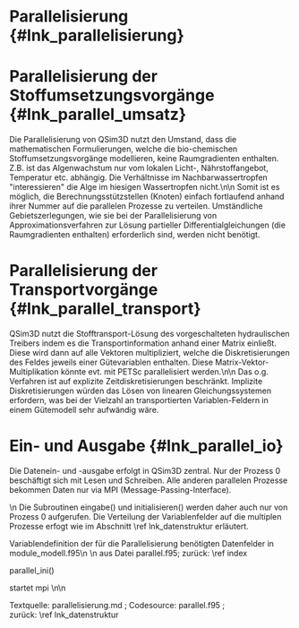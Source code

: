Parallelisierung    {#lnk_parallelisierung}
================

# Parallelisierung der Stoffumsetzungsvorgänge {#lnk_parallel_umsatz} 

Die Parallelisierung von QSim3D nutzt den Umstand, dass die mathematischen Formulierungen, 
welche die bio-chemischen Stoffumsetzungsvorgänge modellieren, keine Raumgradienten enthalten. 
Z.B. ist das Algenwachstum nur vom lokalen Licht-, Nährstoffangebot, Temperatur etc. abhängig.
Die Verhältnisse im Nachbarwassertropfen "interessieren" die Alge im hiesigen Wassertropfen nicht.\n\n
Somit ist es möglich, die Berechnungsstützstellen (Knoten) einfach fortlaufend anhand ihrer Nummer auf die parallelen Prozesse
zu verteilen. Umständliche Gebietszerlegungen, wie sie bei der Parallelisierung von Approximationsverfahren zur Lösung
partieller Differentialgleichungen (die Raumgradienten enthalten) erforderlich sind, werden nicht benötigt.


# Parallelisierung der Transportvorgänge {#lnk_parallel_transport} 

QSim3D nutzt die Stofftransport-Lösung des vorgeschalteten hydraulischen Treibers indem es die Transportinformation
anhand einer Matrix einließt. Diese wird dann auf alle Vektoren multipliziert, 
welche die Diskretisierungen des Feldes jeweils einer Gütevariablen enthalten. 
Diese Matrix-Vektor-Multiplikation könnte evt. mit PETSc parallelisiert werden.\n\n
Das o.g. Verfahren ist auf explizite Zeitdiskretisierungen beschränkt.
Implizite Diskretisierungen würden das Lösen von linearen Gleichungssystemen erfordern, was bei der Vielzahl
an transportierten Variablen-Feldern in einem Gütemodell sehr aufwändig wäre.


# Ein- und Ausgabe {#lnk_parallel_io} 
 
Die Datenein- und -ausgabe erfolgt in QSim3D zentral. Nur der Prozess 0 
beschäftigt sich mit Lesen und Schreiben.
Alle anderen parallelen Prozesse bekommen Daten nur via MPI (Message-Passing-Interface).

\n
Die Subroutinen eingabe() und initialisieren() werden daher auch nur von Prozess 0 aufgerufen.
Die Verteilung der Variablenfelder auf die multiplen Prozesse erfogt wie im 
Abschnitt \ref lnk_datenstruktur erläutert.

Variablendefinition der für die Parallelisierung benötigten Datenfelder in module_modell.f95\n
\n aus Datei parallel.f95; zurück: \ref index


parallel_ini()

startet mpi
\n\n

Textquelle: parallelisierung.md ; Codesource: parallel.f95 ;  
zurück: \ref lnk_datenstruktur